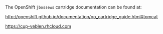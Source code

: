The OpenShift `jbossews` cartridge documentation can be found at:

http://openshift.github.io/documentation/oo_cartridge_guide.html#tomcat

https://cup-veblen.rhcloud.com
